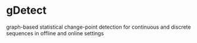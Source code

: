 # gDetect
graph-based statistical change-point detection for continuous and discrete sequences in offline and online settings
